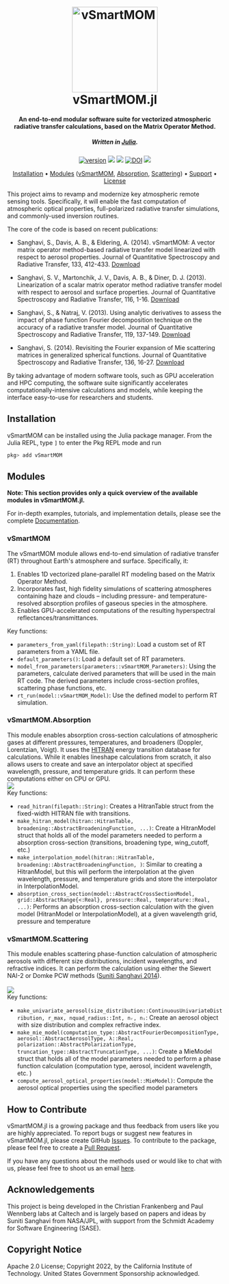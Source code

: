 
<h1 align="center">
  <br>
  <a href="https://github.com/RemoteSensingTools/vSmartMOM.jl"><img src="docs/src/assets/logo.png" alt="vSmartMOM" width="200"></a>
  <br>
  vSmartMOM.jl
  <br>
</h1>

<div align="center">
<h4 align="center">An end-to-end modular software suite for vectorized atmospheric radiative transfer calculations, based on the Matrix Operator Method. </h4>
<h5 align="center">Written in <a href="https://julialang.org">Julia</a>.</h4>

[![version](https://github.com/RemoteSensingTools/vSmartMOM.jl/actions/workflows/AutomatedTests.yml/badge.svg)](https://github.com/RemoteSensingTools/vSmartMOM.jl/actions/workflows/AutomatedTests.yml/)
  [![](https://img.shields.io/badge/docs-latest-blue)](https://RemoteSensingTools.github.io/vSmartMOM.jl/dev/)
  [![](https://img.shields.io/github/license/RemoteSensingTools/vSmartMOM.jl)](https://github.com/RemoteSensingTools/vSmartMOM.jl/blob/master/LICENSE)
  [![DOI](https://joss.theoj.org/papers/10.21105/joss.04575/status.svg)](https://doi.org/10.21105/joss.04575)
  [![](https://img.shields.io/github/commit-activity/y/RemoteSensingTools/vSmartMOM.jl)](https://github.com/RemoteSensingTools/vSmartMOM.jl/commits/master)
  


<p align="center">
  <a href="#installation">Installation</a> •
  <a href="#modules">Modules</a> (<a href="#vsmartmom">vSmartMOM</a>, <a href="#vsmartmomabsorption">Absorption</a>, <a href="#vsmartmomscattering">Scattering</a>) •
  <a href="#support">Support</a> •
  <a href="#license">License</a>
</p>
</div>
This project aims to revamp and modernize key atmospheric remote sensing tools. Specifically, it will enable the fast computation of atmospheric optical properties, full-polarized radiative transfer simulations, and commonly-used inversion routines.

The core of the code is based on recent publications:

- Sanghavi, S., Davis, A. B., & Eldering, A. (2014). vSmartMOM: A vector matrix operator method-based radiative transfer model linearized with respect to aerosol properties. Journal of Quantitative Spectroscopy and Radiative Transfer, 133, 412-433. [Download](https://www.sciencedirect.com/science/article/pii/S0022407313003592)

- Sanghavi, S. V., Martonchik, J. V., Davis, A. B., & Diner, D. J. (2013). Linearization of a scalar matrix operator method radiative transfer model with respect to aerosol and surface properties. Journal of Quantitative Spectroscopy and Radiative Transfer, 116, 1-16. [Download](https://www.sciencedirect.com/science/article/pii/S0022407312004633)

- Sanghavi, S., & Natraj, V. (2013). Using analytic derivatives to assess the impact of phase function Fourier decomposition technique on the accuracy of a radiative transfer model. Journal of Quantitative Spectroscopy and Radiative Transfer, 119, 137-149. [Download](https://www.sciencedirect.com/science/article/pii/S0022407313000071)

- Sanghavi, S. (2014). Revisiting the Fourier expansion of Mie scattering matrices in generalized spherical functions. Journal of Quantitative Spectroscopy and Radiative Transfer, 136, 16-27. [Download](https://www.sciencedirect.com/science/article/pii/S0022407313004962)

By taking advantage of modern software tools, such as GPU acceleration and HPC computing, the software suite significantly accelerates computationally-intensive calculations and models, while keeping the interface easy-to-use for researchers and students.

## Installation

vSmartMOM can be installed using the Julia package manager. From the Julia REPL, type `]` to enter the Pkg REPL mode and run

```julia
pkg> add vSmartMOM
```

## Modules

**Note: This section provides only a quick overview of the available modules in vSmartMOM.jl.**

For in-depth examples, tutorials, and implementation details, please see the complete <a href="https://RemoteSensingTools.github.io/vSmartMOM.jl/dev/">Documentation</a>.


### vSmartMOM

The vSmartMOM module allows end-to-end simulation of radiative transfer (RT) throughout Earth's atmosphere and surface. Specifically, it:

  1. Enables 1D vectorized plane-parallel RT modeling based on the Matrix Operator Method.
  2. Incorporates fast, high fidelity simulations of scattering atmospheres containing haze and clouds – including pressure- and temperature-resolved absorption profiles of gaseous species in the atmosphere. 
  3. Enables GPU-accelerated computations of the resulting hyperspectral reflectances/transmittances.
  
  Key functions: 

  - `parameters_from_yaml(filepath::String)`: Load a custom set of RT parameters from a YAML file.
  - `default_parameters()`: Load a default set of RT parameters. 
  - `model_from_parameters(parameters::vSmartMOM_Parameters)`: Using the parameters, calculate derived parameters that will be used in the main RT code. The derived parameters include cross-section profiles, scattering phase functions, etc.  
  - `rt_run(model::vSmartMOM_Model)`: Use the defined model to perform RT simulation.

### vSmartMOM.Absorption

This module enables absorption cross-section calculations of atmospheric gases at different pressures, temperatures, and broadeners (Doppler, Lorentzian, Voigt). It uses the <a href=https://hitran.org>HITRAN</a> energy transition database for calculations. While it enables lineshape calculations from scratch, it also allows users to create and save an interpolator object at specified wavelength, pressure, and temperature grids. It can perform these computations either on CPU or GPU. <br><img src='docs/src/assets/CrossSectionGIF.gif' class='center'></img><br> Key functions:

  - `read_hitran(filepath::String)`: Creates a HitranTable struct from the fixed-width HITRAN file with transitions.
  - `make_hitran_model(hitran::HitranTable, broadening::AbstractBroadeningFunction, ...)`: Create a HitranModel struct that holds all of the model parameters needed to perform a absorption cross-section (transitions, broadening type, wing_cutoff, etc.)
  - `make_interpolation_model(hitran::HitranTable, broadening::AbstractBroadeningFunction, )`: Similar to creating a HitranModel, but this will perform the interpolation at the given wavelength, pressure, and temperature grids and store the interpolator in InterpolationModel.
  - `absorption_cross_section(model::AbstractCrossSectionModel, grid::AbstractRange{<:Real}, pressure::Real, temperature::Real, ...)`: Performs an absorption cross-section calculation with the given model (HitranModel or InterpolationModel), at a given wavelength grid, pressure and temperature

### vSmartMOM.Scattering

This module enables scattering phase-function calculation of atmospheric aerosols with different size distributions, incident wavelengths, and refractive indices. It can perform the calculation using either the Siewert NAI-2 or Domke PCW methods ([Suniti Sanghavi 2014](https://www.sciencedirect.com/science/article/pii/S0022407313004962)). <br><br><img src='docs/src/assets/ScatteringGIF.gif' class='center'></img><br> Key functions:

  - `make_univariate_aerosol(size_distribution::ContinuousUnivariateDistribution, r_max, nquad_radius::Int, nᵣ, nᵢ`: Create an aerosol object with size distribution and complex refractive index. 
  - `make_mie_model(computation_type::AbstractFourierDecompositionType, aerosol::AbstractAerosolType, λ::Real, polarization::AbstractPolarizationType, truncation_type::AbstractTruncationType, ...)`: Create a MieModel struct that holds all of the model parameters needed to perform a phase function calculation (computation type, aerosol, incident wavelength, etc. )
  - `compute_aerosol_optical_properties(model::MieModel)`: Compute the aerosol optical properties using the specified model parameters

## How to Contribute 

vSmartMOM.jl is a growing package and thus feedback from users like you are highly appreciated. To report bugs or suggest new features in vSmartMOM.jl, please create GitHub [Issues](https://github.com/RemoteSensingTools/vSmartMOM.jl/issues). To contribute to the package, please feel free to create a [Pull Request](https://github.com/RemoteSensingTools/vSmartMOM.jl/pulls). 

If you have any questions about the methods used or would like to chat with us, please feel free to shoot us an email <a href="mailto:cfranken@caltech.edu,wennberg@gps.caltech.edu,suniti.sanghavi@gmail.com?cc=rjeyaram@caltech.edu">here</a>. 

## Acknowledgements

This project is being developed in the Christian Frankenberg and Paul Wennberg labs at Caltech and is largely based on papers and ideas by Suniti Sanghavi from NASA/JPL, with support from the Schmidt Academy for Software Engineering (SASE).

## Copyright Notice

Apache 2.0 License; Copyright 2022, by the California Institute of Technology. United States Government Sponsorship acknowledged.
